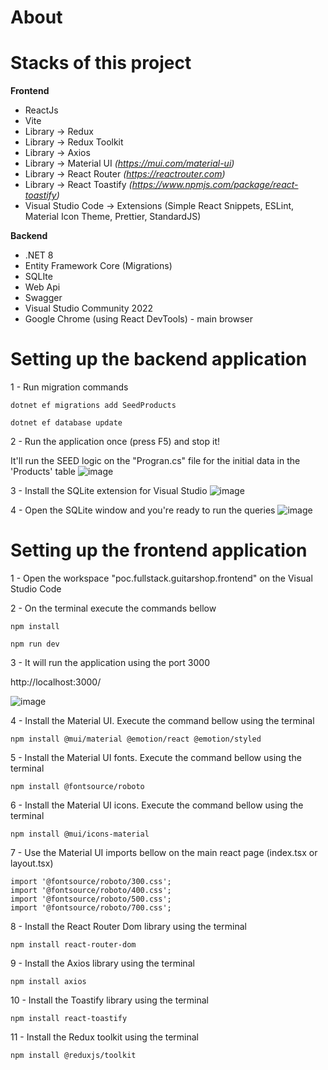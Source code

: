 # About


# Stacks of this project
__Frontend__
- ReactJs
- Vite
- Library -> Redux
- Library -> Redux Toolkit
- Library -> Axios
- Library -> Material UI _(https://mui.com/material-ui)_
- Library -> React Router _(https://reactrouter.com)_
- Library -> React Toastify _(https://www.npmjs.com/package/react-toastify)_
- Visual Studio Code -> Extensions (Simple React Snippets, ESLint, Material Icon Theme, Prettier, StandardJS)

__Backend__
- .NET 8
- Entity Framework Core (Migrations)
- SQLIte
- Web Api
- Swagger
- Visual Studio Community 2022
- Google Chrome (using React DevTools) - main browser


# Setting up the backend application
1 - Run migration commands
```Migrations
dotnet ef migrations add SeedProducts
```
```Migrations
dotnet ef database update
```
2 - Run the application once (press F5) and stop it!

It'll run the SEED logic on the "Progran.cs" file for the initial data in the 'Products' table
![image](https://github.com/user-attachments/assets/845848f5-9687-4c3d-ac5f-c4cc93b4ebca)

3 - Install the SQLite extension for Visual Studio
![image](https://github.com/user-attachments/assets/88ab2ade-e37e-4d34-9b90-1efc4d550612)

4 - Open the SQLite window and you're ready to run the queries
![image](https://github.com/user-attachments/assets/5a2fdebe-30b6-4d15-bab9-1c0dc71f2a4c)

# Setting up the frontend application
1 - Open the workspace "poc.fullstack.guitarshop.frontend" on the Visual Studio Code

2 - On the terminal execute the commands bellow

```VS Code terminal
npm install
```
```VS Code terminal
npm run dev
```

3 - It will run the application using the port 3000

http://localhost:3000/

![image](https://github.com/user-attachments/assets/fa3294fd-6e95-4fe1-9798-a331dddf5004)

4 - Install the Material UI. Execute the command bellow using the terminal
```VS Code terminal
npm install @mui/material @emotion/react @emotion/styled
```

5 - Install the Material UI fonts. Execute the command bellow using the terminal
```VS Code terminal
npm install @fontsource/roboto
```

6 - Install the Material UI icons. Execute the command bellow using the terminal
```VS Code terminal
npm install @mui/icons-material
```

7 - Use the Material UI imports bellow on the main react page (index.tsx or layout.tsx)
```main react page
import '@fontsource/roboto/300.css';
import '@fontsource/roboto/400.css';
import '@fontsource/roboto/500.css';
import '@fontsource/roboto/700.css';
```

8 - Install the React Router Dom library using the terminal
```VS Code terminal
npm install react-router-dom
```

9 - Install the Axios library using the terminal
```VS Code terminal
npm install axios
```
10 - Install the Toastify library using the terminal
```VS Code terminal
npm install react-toastify
```

11 - Install the Redux toolkit using the terminal
```VS Code terminal
npm install @reduxjs/toolkit
```
